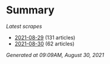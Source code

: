 # Summary
*Latest scrapes*
* [2021-08-29](https://github.com/nuuuwan/news_lk/blob/data/news_lk.2021-08-29.json) (131 articles)
* [2021-08-30](https://github.com/nuuuwan/news_lk/blob/data/news_lk.2021-08-30.json) (62 articles)

*Generated at 09:09AM, August 30, 2021*
